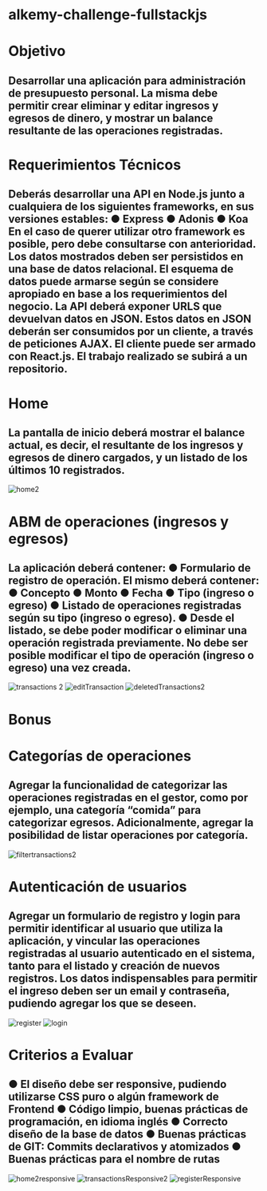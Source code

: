 # alkemy-challenge-fullstackjs
<h1> Objetivo </h1>

<h2>
Desarrollar una aplicación para administración de presupuesto personal. La misma debe
permitir crear eliminar y editar ingresos y egresos de dinero, y mostrar un balance resultante de las
operaciones registradas.
</h2>


<h1>
Requerimientos Técnicos
</h1>
<h2>
Deberás desarrollar una API en Node.js junto a cualquiera de los siguientes frameworks,
en sus versiones estables:
● Express
● Adonis
● Koa
En el caso de querer utilizar otro framework es posible, pero debe consultarse con
anterioridad.
Los datos mostrados deben ser persistidos en una base de datos relacional. El esquema de
datos puede armarse según se considere apropiado en base a los requerimientos del
negocio. La API deberá exponer URLS que devuelvan datos en JSON.
Estos datos en JSON deberán ser consumidos por un cliente, a través de peticiones AJAX.
El cliente puede ser armado con React.js.
El trabajo realizado se subirá a un repositorio.
</h2>


<h1>
Home
</h1>
<h2>
La pantalla de inicio deberá mostrar el balance actual, es decir, el resultante de los
ingresos y egresos de dinero cargados, y un listado de los últimos 10 registrados.

</h2>

![home2](https://user-images.githubusercontent.com/70545509/181370018-c95574a9-4ab6-4804-8d5b-61d7d97b4375.png)

<h1>
ABM de operaciones (ingresos y egresos)
</h1>
<h2>
La aplicación deberá contener:
● Formulario de registro de operación. El mismo deberá contener:
● Concepto
● Monto
● Fecha
● Tipo (ingreso o egreso)
● Listado de operaciones registradas según su tipo (ingreso o egreso).
● Desde el listado, se debe poder modificar o eliminar una operación registrada
previamente. No debe ser posible modificar el tipo de operación (ingreso o
egreso) una vez creada.
</h2>


![transactions 2](https://user-images.githubusercontent.com/70545509/181370862-5b3f69f5-75bf-4905-809e-ffbe4fbdd6fd.png)
![editTransaction](https://user-images.githubusercontent.com/70545509/180583997-bdfc19f7-1707-4446-bff0-f9b2e076598d.png)
![deletedTransactions2](https://user-images.githubusercontent.com/70545509/181371012-02a874cc-dbb8-4e61-8208-d7ed9ddf2ff9.png)





<h1>
Bonus
</h1>

<h1>
Categorías de operaciones
</h1>
<h2>
Agregar la funcionalidad de categorizar las operaciones registradas en el gestor, como por
ejemplo, una categoría “comida” para categorizar egresos. Adicionalmente, agregar la
posibilidad de listar operaciones por categoría.
</h2>

![filtertransactions2](https://user-images.githubusercontent.com/70545509/181371048-e1f1cce0-c692-46ac-a4e3-1f6106b74347.png)

<h1>
Autenticación de usuarios
</h1>
<h2>
Agregar un formulario de registro y login para permitir identificar al usuario que utiliza la
aplicación, y vincular las operaciones registradas al usuario autenticado en el sistema,
tanto para el listado y creación de nuevos registros. Los datos indispensables para permitir
el ingreso deben ser un email y contraseña, pudiendo agregar los que se deseen.

</h2>

![register](https://user-images.githubusercontent.com/70545509/181371704-0c14dd26-961d-4b64-81c0-a72747c8d7a3.png)
![login](https://user-images.githubusercontent.com/70545509/181371749-9715572c-ad5f-4c9f-aff9-cefb2a0cb310.png)

<h1>
Criterios a Evaluar
</h1>

<h2>
● El diseño debe ser responsive, pudiendo utilizarse CSS puro o algún framework
de Frontend
● Código limpio, buenas prácticas de programación, en idioma inglés
● Correcto diseño de la base de datos
● Buenas prácticas de GIT: Commits declarativos y atomizados
● Buenas prácticas para el nombre de rutas
</h2>


![home2responsive](https://user-images.githubusercontent.com/70545509/181372947-ae202658-7433-4314-89b4-5329812a8315.png)
![transactionsResponsive2](https://user-images.githubusercontent.com/70545509/181372970-d7c21b3b-be08-4a06-a705-3537370dc010.png)
![registerResponsive](https://user-images.githubusercontent.com/70545509/181371868-3b993cde-eb10-4e98-aa91-5f560701a046.png)



